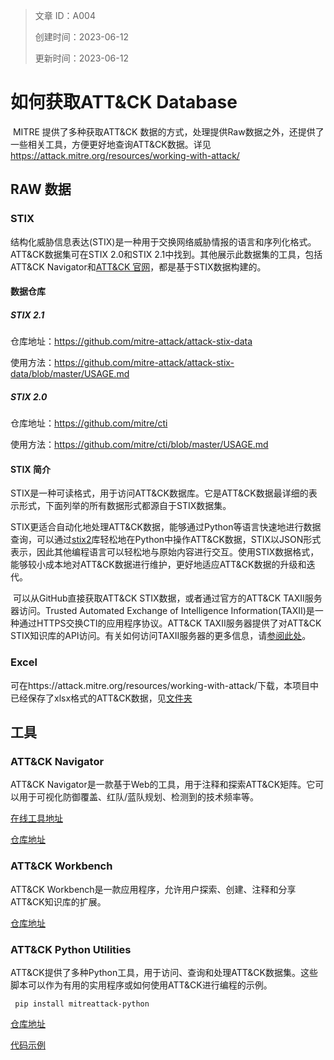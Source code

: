 >  文章 ID：A004
>
> 创建时间：2023-06-12
>
> 更新时间：2023-06-12

# 如何获取ATT&CK Database

​	MITRE 提供了多种获取ATT&CK 数据的方式，处理提供Raw数据之外，还提供了一些相关工具，方便更好地查询ATT&CK数据。详见 https://attack.mitre.org/resources/working-with-attack/

## RAW 数据

### STIX

结构化威胁信息表达(STIX)是一种用于交换网络威胁情报的语言和序列化格式。ATT&CK数据集可在STIX 2.0和STIX 2.1中找到。其他展示此数据集的工具，包括ATT&CK Navigator和[ATT&CK 官网](https://attack.mitre.org/)，都是基于STIX数据构建的。

#### 数据仓库

 ##### STIX 2.1

仓库地址：https://github.com/mitre-attack/attack-stix-data

使用方法：https://github.com/mitre-attack/attack-stix-data/blob/master/USAGE.md

##### STIX 2.0

仓库地址：https://github.com/mitre/cti

使用方法：https://github.com/mitre/cti/blob/master/USAGE.md

#### STIX 简介

​	STIX是一种可读格式，用于访问ATT&CK数据库。它是ATT&CK数据最详细的表示形式，下面列举的所有数据形式都源自于STIX数据集。

​	STIX更适合自动化地处理ATT&CK数据，能够通过Python等语言快速地进行数据查询，可以通过[stix2](https://github.com/oasis-open/cti-python-stix2#installation)库轻松地在Python中操作ATT&CK数据，STIX以JSON形式表示，因此其他编程语言可以轻松地与原始内容进行交互。使用STIX数据格式，能够较小成本地对ATT&CK数据进行维护，更好地适应ATT&CK数据的升级和迭代。

​	可以从GitHub直接获取ATT&CK STIX数据，或者通过官方的ATT&CK TAXII服务器访问。Trusted Automated Exchange of Intelligence Information(TAXII)是一种通过HTTPS交换CTI的应用程序协议。ATT&CK TAXII服务器提供了对ATT&CK STIX知识库的API访问。有关如何访问TAXII服务器的更多信息，请[参阅此处](https://github.com/mitre/cti/blob/master/USAGE.md#access-from-the-attck-taxii-server)。

### Excel

可在https://attack.mitre.org/resources/working-with-attack/下载，本项目中已经保存了xlsx格式的ATT&CK数据，见[文件夹](..\assets\attck_database\v13)

## 工具

### ATT&CK Navigator

ATT&CK Navigator是一款基于Web的工具，用于注释和探索ATT&CK矩阵。它可以用于可视化防御覆盖、红队/蓝队规划、检测到的技术频率等。

[在线工具地址](https://mitre-attack.github.io/attack-navigator/)

[仓库地址](https://github.com/mitre-attack/attack-navigator/)

### ATT&CK Workbench

ATT&CK Workbench是一款应用程序，允许用户探索、创建、注释和分享ATT&CK知识库的扩展。

[仓库地址](https://github.com/center-for-threat-informed-defense/attack-workbench-frontend)

### ATT&CK Python Utilities

ATT&CK提供了多种Python工具，用于访问、查询和处理ATT&CK数据集。这些脚本可以作为有用的实用程序或如何使用ATT&CK进行编程的示例。

``` pip install mitreattack-python```

[仓库地址](https://github.com/mitre-attack/mitreattack-python)

[代码示例](https://github.com/mitre-attack/attack-scripts/)

